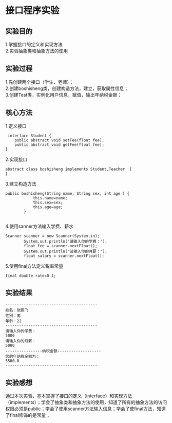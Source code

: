 #  接口程序实验  
## 实验目的  
1.掌握接口的定义和实现方法  
2.实验抽象类和抽象方法的使用  
## 实验过程 
1.先创建两个接口（学生、老师）；  
2.创建boshisheng类，创建构造方法，建立，获取属性信息；  
3.创建Test类，实例化用户信息，赋值，输出年纳税金额；  
## 核心方法  
1.定义接口  
``` 
 interface Student {
	public abstract void setFee(float fee);
    public abstract void getFee(float fee);
}   
```
2.实现接口  
```  
abstract class boshisheng implements Student,Teacher  {
}  

```
3.建立构造方法  
```  
public boshisheng(String name, String sex, int age ) {
			this.name=name;
			this.sex=sex;
			this.age=age;
		}  
    
```  
4.使用sanner方法输入学费、薪水  
```  
Scanner scanner = new Scanner(System.in);
		System.out.println("请输入你的学费：");
		float fee = scanner.nextFloat();
		System.out.println("请输入你的月薪：");
		float salary = scanner.nextFloat();  
 ```  
5.使用final方法定义税率常量  
```  
final double rate=0.1;  
```
## 实验结果  
```  
----------------------------------------
姓名：张鹏飞
性别：男
年龄：22
----------------------------------------
请输入你的学费：
5000
请输入你的月薪：
5000
----------------纳税金额-------------------
您的年纳税金额为：
5500.0
----------------------------------------
```  
## 实验感想  
通过本次实验，基本掌握了接口的定义（interface）和实现方法（implements）；学会了抽象类和抽象方法的使用，知道了所有的抽象方法的访问权限必须是public；学会了使用scanner方法输入信息；学会了使final方法，知道了final修饰的是常量；
